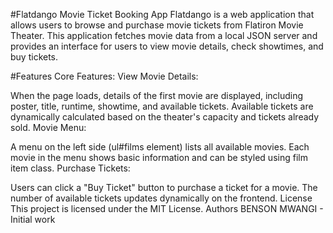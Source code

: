 #Flatdango Movie Ticket Booking App
Flatdango is a web application that allows users to browse and purchase movie tickets from Flatiron Movie Theater. This application fetches movie data from a local JSON server and provides an interface for users to view movie details, check showtimes, and buy tickets.

#Features
Core Features:
View Movie Details:

When the page loads, details of the first movie are displayed, including poster, title, runtime, showtime, and available tickets.
Available tickets are dynamically calculated based on the theater's capacity and tickets already sold.
Movie Menu:

A menu on the left side (ul#films element) lists all available movies.
Each movie in the menu shows basic information and can be styled using film item class.
Purchase Tickets:

Users can click a "Buy Ticket" button to purchase a ticket for a movie.
The number of available tickets updates dynamically on the frontend.
License
This project is licensed under the MIT License.
Authors
BENSON MWANGI - Initial work
